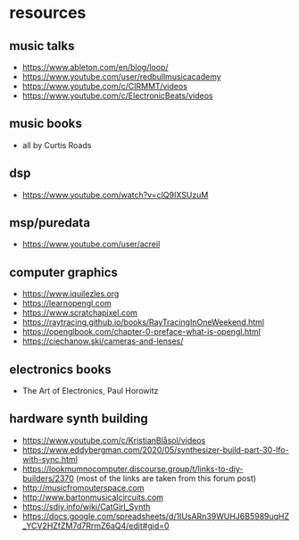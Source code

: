 # resources


## music talks
- https://www.ableton.com/en/blog/loop/
- https://www.youtube.com/user/redbullmusicacademy
- https://www.youtube.com/c/CIRMMT/videos
- https://www.youtube.com/c/ElectronicBeats/videos

## music books
- all by Curtis Roads

## dsp
- https://www.youtube.com/watch?v=cIQ9IXSUzuM

## msp/puredata
- https://www.youtube.com/user/acreil

## computer graphics
- https://www.iquilezles.org
- https://learnopengl.com
- https://www.scratchapixel.com
- https://raytracing.github.io/books/RayTracingInOneWeekend.html
- https://openglbook.com/chapter-0-preface-what-is-opengl.html
- https://ciechanow.ski/cameras-and-lenses/

## electronics books
- The Art of Electronics, Paul Horowitz

## hardware synth building
- https://www.youtube.com/c/KristianBlåsol/videos
- https://www.eddybergman.com/2020/05/synthesizer-build-part-30-lfo-with-sync.html
- https://lookmumnocomputer.discourse.group/t/links-to-diy-builders/2370 (most of the links are taken from this forum post)
- http://musicfromouterspace.com
- http://www.bartonmusicalcircuits.com
- https://sdiy.info/wiki/CatGirl_Synth
- https://docs.google.com/spreadsheets/d/1IUsARn39WUHJ6B5989uqHZ_YCV2HZfZM7d7RrmZ6aQ4/edit#gid=0


